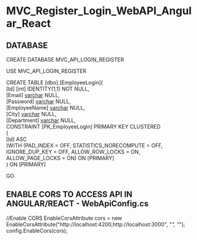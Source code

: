 # MVC_Register_Login_WebAPI_Angular_React

DATABASE
--------
CREATE DATABASE MVC_API_LOGIN_REGISTER

USE MVC_API_LOGIN_REGISTER

CREATE TABLE [dbo].[EmployeeLogin](    
    [Id] [int] IDENTITY(1,1) NOT NULL,    
    [Email] [varchar](50) NULL,    
    [Password] [varchar](50) NULL,    
    [EmployeeName] [varchar](50) NULL,    
    [City] [varchar](50) NULL,    
    [Department] [varchar](50) NULL,    
 CONSTRAINT [PK_EmployeeLogin] PRIMARY KEY CLUSTERED     
(    
    [Id] ASC    
)WITH (PAD_INDEX = OFF, STATISTICS_NORECOMPUTE = OFF, IGNORE_DUP_KEY = OFF, ALLOW_ROW_LOCKS = ON, ALLOW_PAGE_LOCKS = ON) ON [PRIMARY]    
) ON [PRIMARY]    
    
GO    

ENABLE CORS TO ACCESS API IN ANGULAR/REACT - WebApiConfig.cs
-------------------------------------------------------------
 //Enable CORS
            EnableCorsAttribute cors = new EnableCorsAttribute("http://localhost:4200,http://localhost:3000", "*", "*");
            config.EnableCors(cors);
